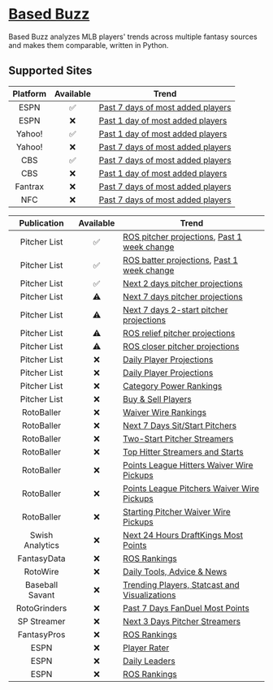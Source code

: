 # [Based Buzz](https://github.com/wazam/fantasy-baseball-buzz)

Based Buzz analyzes MLB players' trends across multiple fantasy sources and makes them comparable, written in Python.

## Supported Sites

| Platform | Available | Trend |
| :----: | :----: | ---- |
| ESPN | ✅ | [Past 7 days of most added players](https://fantasy.espn.com/baseball/addeddropped) |
| ESPN | ❌ | [Past 1 day of most added players](https://fantasy.espn.com/baseball/addeddropped) |
| Yahoo! | ✅ | [Past 1 day of most added players](https://baseball.fantasysports.yahoo.com/b1/buzzindex) |
| Yahoo! | ❌ | [Past 7 days of most added players](https://baseball.fantasysports.yahoo.com/b1/buzzindex) |
| CBS | ✅ | [Past 7 days of most added players](https://www.cbssports.com/fantasy/baseball/trends/added/all/) |
| CBS | ❌ | [Past 1 day of most added players](https://www.cbssports.com/fantasy/baseball/trends/added/all/) |
| Fantrax | ❌ | [Past 7 days of most added players](https://www.fantrax.com/login) |
| NFC | ❌ | [Past 7 days of most added players](https://nfc.shgn.com/players/baseball) |

| Publication | Available | Trend |
| :----: | :----: | ---- |
| Pitcher List | ✅ | [ROS pitcher projections](https://www.pitcherlist.com/category/fantasy/the-list/), [Past 1 week change](https://www.pitcherlist.com/category/fantasy/the-list/) |
| Pitcher List | ✅ | [ROS batter projections](https://www.pitcherlist.com/category/fantasy/hitter-list/), [Past 1 week change](https://www.pitcherlist.com/category/fantasy/hitter-list/) |
| Pitcher List | ✅ | [Next 2 days pitcher projections](https://www.pitcherlist.com/category/fantasy/sp-streamers/) |
| Pitcher List | ⚠ | [Next 7 days pitcher projections](https://www.pitcherlist.com/category/fantasy/sit-or-start/) |
| Pitcher List | ⚠ | [Next 7 days 2-start pitcher projections](https://www.pitcherlist.com/category/fantasy/two-start-pitchers/) |
| Pitcher List | ⚠ | [ROS relief pitcher projections](https://www.pitcherlist.com/category/fantasy/the-hold-up/) |
| Pitcher List | ⚠ | [ROS closer pitcher projections](https://www.pitcherlist.com/category/fantasy/closing-time/) |
| Pitcher List | ❌ | [Daily Player Projections](https://www.pitcherlist.com/category/dfs-betting/betting-picks/) |
| Pitcher List | ❌ | [Daily Player Projections](https://www.pitcherlist.com/category/fantasy/dfs/) |
| Pitcher List | ❌ | [Category Power Rankings](https://www.pitcherlist.com/category/fantasy/category-power-rankings/) |
| Pitcher List | ❌ | [Buy & Sell Players](https://www.pitcherlist.com/category/fantasy/buy-sell/) |
| RotoBaller | ❌ | [Waiver Wire Rankings](https://www.rotoballer.com/fantasy-baseball-rankings/440514?pa=left#!/waiver-wire?league=Overall&page=1&perPage=100) |
| RotoBaller | ❌ | [Next 7 Days Sit/Start Pitchers](https://www.rotoballer.com/tag/mlb-start-sit-series-for-fantasy-baseball) |
| RotoBaller | ❌ | [Two-Start Pitcher Streamers](https://www.rotoballer.com/?s=%22Two-Start%20Pitcher%20Streamers%20for%20Fantasy%20Baseball%20-%20Week%22) |
| RotoBaller | ❌ | [Top Hitter Streamers and Starts](https://www.rotoballer.com/?s=%22Top%20Hitter%20Streamers%20and%20Starts%20for%20Fantasy%20Baseball%20-%20Week%22) |
| RotoBaller | ❌ | [Points League Hitters Waiver Wire Pickups](https://www.rotoballer.com/?s=%22Points%20League%20Hitters:%20Waiver%20Wire%20Pickups%20-%20Week%22) |
| RotoBaller | ❌ | [Points League Pitchers Waiver Wire Pickups](https://www.rotoballer.com/?s=%22Points%20League%20Pitchers:%20Waiver%20Wire%20Pickups%20-%20Week%22) |
| RotoBaller | ❌ | [Starting Pitcher Waiver Wire Pickups](https://www.rotoballer.com/?s=%22Starting%20Pitcher%20Waiver%20Wire%20Pickups%20for%20Fantasy%20Baseball%20Week%22) |
| Swish Analytics | ❌ | [Next 24 Hours DraftKings Most Points](https://swishanalytics.com/optimus/mlb/fanduel-draftkings-live-scoring) |
| FantasyData | ❌ | [ROS Rankings](https://fantasydata.com/mlb/fantasy-baseball-rankings) |
| RotoWire | ❌ | [Daily Tools, Advice & News](https://www.rotowire.com/daily/mlb/) |
| Baseball Savant | ❌ | [Trending Players, Statcast and Visualizations](https://baseballsavant.mlb.com/) |
| RotoGrinders | ❌ | [Past 7 Days FanDuel Most Points](https://rotogrinders.com/game-stats/mlb-hitter?site=fanduel&range=1week) |
| SP Streamer | ❌ | [Next 3 Days Pitcher Streamers](https://spstreamer.com/streamer-central/) |
| FantasyPros | ❌ | [ROS Rankings](https://www.fantasypros.com/mlb/myplaybook/available-players.php) |
| ESPN | ❌ | [Player Rater](https://fantasy.espn.com/baseball/playerrater) |
| ESPN | ❌ | [Daily Leaders](https://fantasy.espn.com/baseball/leaders?statSplit=currSeason&scoringPeriodId=0) |
| ESPN | ❌ | [ROS Rankings](https://www.espn.com/fantasy/baseball/story/_/id/33199412/fantasy-baseball-pre-season-rankings-points-leagues-2022) |
